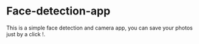 # Face-detection-app
This is a simple face detection and camera app, you can save your photos just by a click !.
